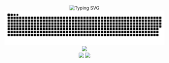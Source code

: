 <div align="center">
    <img src="https://readme-typing-svg.demolab.com?duration=8000&size=28&color=70a5fd&font=Press Start 2P&pause=5000&center=true&vCenter=true&width=800&lines=Hello World!" alt="Typing SVG" />
</div>
<div align="center">
    <picture>
        <source media="(prefers-color-scheme: dark)" srcset="https://raw.githubusercontent.com/delete-cloud/delete-cloud/output/github-contribution-grid-snake-dark.svg">
        <source media="(prefers-color-scheme: light)" srcset="https://raw.githubusercontent.com/delete-cloud/delete-cloud/output/github-contribution-grid-snake.svg">
        <img alt="Snake" src="https://raw.githubusercontent.com/delete-cloud/delete-cloud/output/github-contribution-grid-snake.svg">
    </picture>
</div>
<div align="center">
    <img src="https://github-readme-activity-graph.cyclic.app/graph?username=delete-cloud&theme=tokyo-night&hide_border=true">
<div>
<div align="center">
    <img src="https://github-readme-stats.vercel.app/api?username=delete-cloud&count_private=true&theme=tokyonight&hide_border=true"
        align="center"
        height=251rm>
    <img src="https://github-readme-stats.vercel.app/api/top-langs/?username=delete-cloud&theme=tokyonight&hide_border=true"
        align="center"
        height=250rm>
</div>
